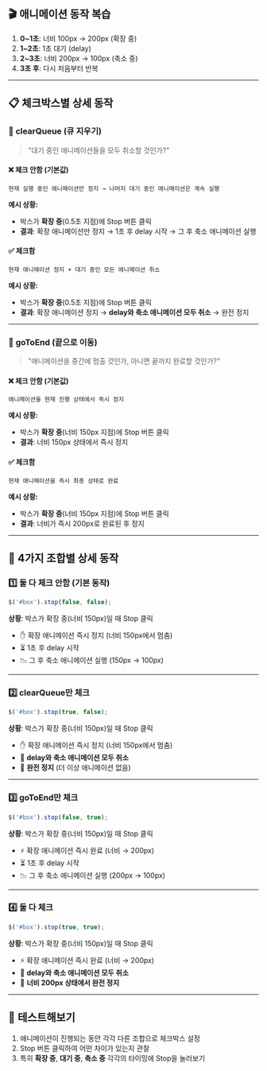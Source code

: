 ## 🎬 애니메이션 동작 복습
1. **0~1초**: 너비 100px → 200px (확장 중)
2. **1~2초**: 1초 대기 (delay)
3. **2~3초**: 너비 200px → 100px (축소 중)
4. **3초 후**: 다시 처음부터 반복

---

## 📋 체크박스별 상세 동작

### 🔲 **clearQueue (큐 지우기)**
> "대기 중인 애니메이션들을 모두 취소할 것인가?"

#### ❌ **체크 안함** (기본값)
```
현재 실행 중인 애니메이션만 정지 → 나머지 대기 중인 애니메이션은 계속 실행
```

**예시 상황:**
- 박스가 **확장 중**(0.5초 지점)에 Stop 버튼 클릭
- **결과**: 확장 애니메이션만 정지 → 1초 후 delay 시작 → 그 후 축소 애니메이션 실행

#### ✅ **체크함**
```
현재 애니메이션 정지 + 대기 중인 모든 애니메이션 취소
```

**예시 상황:**
- 박스가 **확장 중**(0.5초 지점)에 Stop 버튼 클릭  
- **결과**: 확장 애니메이션 정지 → **delay와 축소 애니메이션 모두 취소** → 완전 정지

---

### 🔲 **goToEnd (끝으로 이동)**
> "애니메이션을 중간에 멈출 것인가, 아니면 끝까지 완료할 것인가?"

#### ❌ **체크 안함** (기본값)
```
애니메이션을 현재 진행 상태에서 즉시 정지
```

**예시 상황:**
- 박스가 **확장 중**(너비 150px 지점)에 Stop 버튼 클릭
- **결과**: 너비 150px 상태에서 즉시 정지

#### ✅ **체크함**
```
현재 애니메이션을 즉시 최종 상태로 완료
```

**예시 상황:**
- 박스가 **확장 중**(너비 150px 지점)에 Stop 버튼 클릭
- **결과**: 너비가 즉시 200px로 완료된 후 정지

---

## 🎯 **4가지 조합별 상세 동작**

### 1️⃣ **둘 다 체크 안함** (기본 동작)
```javascript
$('#box').stop(false, false);
```
**상황**: 박스가 확장 중(너비 150px)일 때 Stop 클릭
- ✋ 확장 애니메이션 즉시 정지 (너비 150px에서 멈춤)
- ⏳ 1초 후 delay 시작
- 📉 그 후 축소 애니메이션 실행 (150px → 100px)

---

### 2️⃣ **clearQueue만 체크**
```javascript
$('#box').stop(true, false);
```
**상황**: 박스가 확장 중(너비 150px)일 때 Stop 클릭
- ✋ 확장 애니메이션 즉시 정지 (너비 150px에서 멈춤)  
- 🚫 **delay와 축소 애니메이션 모두 취소**
- 🛑 **완전 정지** (더 이상 애니메이션 없음)

---

### 3️⃣ **goToEnd만 체크**
```javascript
$('#box').stop(false, true);
```
**상황**: 박스가 확장 중(너비 150px)일 때 Stop 클릭
- ⚡ 확장 애니메이션 즉시 완료 (너비 → 200px)
- ⏳ 1초 후 delay 시작  
- 📉 그 후 축소 애니메이션 실행 (200px → 100px)

---

### 4️⃣ **둘 다 체크**
```javascript
$('#box').stop(true, true);
```
**상황**: 박스가 확장 중(너비 150px)일 때 Stop 클릭
- ⚡ 확장 애니메이션 즉시 완료 (너비 → 200px)
- 🚫 **delay와 축소 애니메이션 모두 취소**
- 🛑 **너비 200px 상태에서 완전 정지**

---

## 🧪 **테스트해보기**

1. 애니메이션이 진행되는 동안 각각 다른 조합으로 체크박스 설정
2. Stop 버튼 클릭하여 어떤 차이가 있는지 관찰
3. 특히 **확장 중**, **대기 중**, **축소 중** 각각의 타이밍에 Stop을 눌러보기
